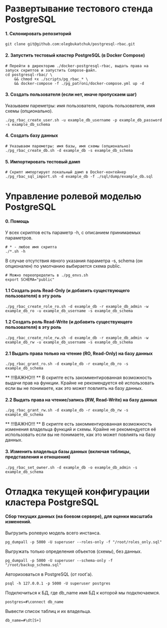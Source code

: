 # Развертывание тестового стенда PostgreSQL
#### 1. Склонировать репозиторий
```
git clone git@github.com:olegbukatchuk/postgresql-rbac.git
```
#### 2. Запустить тестовый кластер PostgreSQL (в Docker Compose)
```
# Перейти в директорию ./docker-postgresql-rbac, выдать права на запуск скриптов и запустить Compose-файл.
cd postgresql-rbac/ \
    && chmod +x ./scripts/pg_rbac_* \
    && docker-compose -f ./pg_patroni/docker-compose.yml up -d
```
#### 3. Создать пользователя (если нет, иначе пропускаем шаг)
Указываем пареметры: имя пользователя, пароль пользователя, имя схемы (опционально).
```
./pg_rbac_create_user.sh -u example_db_username -p example_db_password -s example_db_schema
```
#### 4. Создать базу данных
```
# Указываем пареметры: имя базы, имя схемы (опционально)
./pg_rbac_create_db.sh -d example_db -s example_db_schema
```
#### 5. Импортировать тестовый дамп
```
# Скрипт импортирует локальный дамп в Docker-контейнер
./pg_rbac_sql_import.sh -d example_db -f ./sql/dump/example_db.sql
```

# Управление ролевой моделью PostgreSQL
#### 0. Помощь
У всех скриптов есть параметр -h, с описанием принимаемых параметров.
```
# * - любое имя скрипта
./*.sh -h
```
В cлучае отсутствия явного указания параметра -s, schema (он опционален) по умолчанию выбирается схема public.
```
# Можно переопределить в ./pg_envs.sh
export SCHEMA="public"
```

#### 1.1 Создать роль Read-Only (и добавить существующего пользователя) в эту роль
```
./pg_rbac_create_role_ro.sh -d example_db -r example_db_admin -w example_db_ro -u example_db_username -s example_db_schema
```
#### 1.2 Создать роль Read-Write (и добавить существующего пользователя) в эту роль
```
./pg_rbac_create_role_rw.sh -d example_db -r example_db_admin -w example_db_rw -u example_db_username -s example_db_schema
```
#### 2.1 Выдать права только на чтение (RO, Read-Only) на базу данных
```
./pg_rbac_grant_ro.sh -d example_db -r example_db_ro -s example_db_schema
```
** !!!ВАЖНО!!! ** В скрипте есть закомментированная возможность выдачи прав на функции. Крайне не рекомендуется её использовать если вы не понимаете, как это может повлиять на базу данных.
#### 2.2 Выдать права на чтение/запись (RW, Read-Write) на базу данных
```
./pg_rbac_grant_rw.sh -d example_db -r example_db_rw -s example_db_schema
```
** !!!ВАЖНО!!! ** В скрипте есть закомментированная возможность изменения владельца функций и схемы. Крайне не рекомендуется её использовать если вы не понимаете, как это может повлиять на базу данных.
#### 3. Изменить владельца базы данных (включая таблицы, представления и отношения)
```
./pg_rbac_set_owner.sh -d example_db -o example_db_admin -s example_db_schema
```
# Отладка текущей конфигурации кластера PostgreSQL
#### Сбор текущих данных (на боевом сервере), для оценки масштаба изменений.
Выгрузить ролевую модель всего инстанса.
```
pg_dumpall -p 5000 -U superuser --roles-only -f "/root/roles_only.sql"
```
Выгружать только определения объектов (схемы), без данных.
```
pg_dumpall -p 5000 -U superuser --schema-only -f "/root/backup_schema.sql"
```
Авторизоваться в PostgreSQL (от root'a).
```
psql -h 127.0.0.1 -p 5000 -U superuser postgres
```
Подключиться к БД, где db_name имя БД к которой мы подключаемся.
```
postgres=#\connect db_name
```
Вывести список таблиц и их владельца.
```
db_name=#\dt[S+]
```
